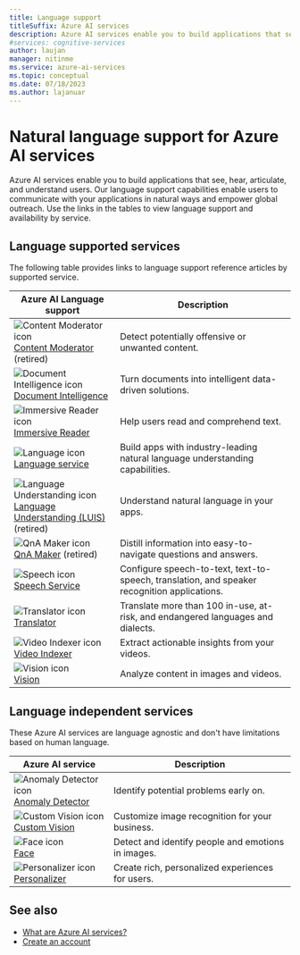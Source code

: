 ```yaml
---
title: Language support
titleSuffix: Azure AI services
description: Azure AI services enable you to build applications that see, hear, speak with, and understand your users.
#services: cognitive-services
author: laujan
manager: nitinme
ms.service: azure-ai-services
ms.topic: conceptual
ms.date: 07/18/2023
ms.author: lajanuar
---
```


# Natural language support for Azure AI services

Azure AI services enable you to build applications that see, hear, articulate, and understand users. Our language support capabilities enable users to communicate with your applications in natural ways and empower global outreach. Use the links in the tables to view language support and availability by service.

## Language supported services

The following table provides links to language support reference articles by supported service. 

| Azure AI Language support | Description |
| --- | --- |
|![Content Moderator icon](media/service-icons/content-moderator.svg)</br>[Content Moderator](./content-moderator/language-support.md) (retired) | Detect potentially offensive or unwanted content. |
|![Document Intelligence icon](~/reusable-content/ce-skilling/azure/media/service-icons/document-intelligence.svg)</br>[Document Intelligence](./document-intelligence/language-support.md) | Turn documents into intelligent data-driven solutions. |
|![Immersive Reader icon](media/service-icons/immersive-reader.svg)</br>[Immersive Reader](./immersive-reader/language-support.md) | Help users read and comprehend text. |
|![Language icon](~/reusable-content/ce-skilling/azure/media/service-icons/language.svg)</br>[Language service](./language-service/concepts/language-support.md) | Build apps with industry-leading natural language understanding capabilities. |
|![Language Understanding icon](media/service-icons/luis.svg)</br>[Language Understanding (LUIS)](./luis/luis-language-support.md) (retired) | Understand natural language in your apps. |
|![QnA Maker icon](media/service-icons/luis.svg)</br>[QnA Maker](./qnamaker/overview/language-support.md) (retired) | Distill information into easy-to-navigate questions and answers. |
|![Speech icon](~/reusable-content/ce-skilling/azure/media/service-icons/speech.svg)</br>[Speech Service](./speech-service/language-support.md)| Configure speech-to-text, text-to-speech, translation, and speaker recognition applications. |
|![Translator icon](~/reusable-content/ce-skilling/azure/media/service-icons/translator.svg)</br>[Translator](./translator/language-support.md) |  Translate more than 100 in-use, at-risk, and endangered languages and dialects.|
|![Video Indexer icon](media/service-icons/video-indexer.svg)</br>[Video Indexer](/azure/azure-video-indexer/language-identification-model#guidelines-and-limitations) | Extract actionable insights from your videos. |
|![Vision icon](~/reusable-content/ce-skilling/azure/media/service-icons/vision.svg)</br>[Vision](./computer-vision/language-support.md) | Analyze content in images and videos. |

## Language independent services

These Azure AI services are language agnostic and don't have limitations based on human language.

| Azure AI service | Description |
| --- | --- |
|![Anomaly Detector icon](media/service-icons/anomaly-detector.svg)</br>[Anomaly Detector](./Anomaly-Detector/index.yml) | Identify potential problems early on. |
|![Custom Vision icon](media/service-icons/custom-vision.svg)</br>[Custom Vision](./custom-vision-service/index.yml) |Customize image recognition for your business. |
|![Face icon](~/reusable-content/ce-skilling/azure/media/service-icons/face.svg)</br>[Face](./computer-vision/overview-identity.md) | Detect and identify people and emotions in images. |
|![Personalizer icon](media/service-icons/personalizer.svg)</br>[Personalizer](./personalizer/index.yml) | Create rich, personalized experiences for users. |

## See also

* [What are Azure AI services?](./what-are-ai-services.md)
* [Create an account](multi-service-resource.md?pivots=azportal)
